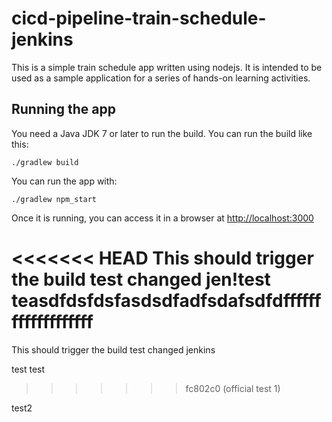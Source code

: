 # cicd-pipeline-train-schedule-jenkins

This is a simple train schedule app written using nodejs. It is intended to be used as a sample application for a series of hands-on learning activities.

## Running the app

You need a Java JDK 7 or later to run the build. You can run the build like this:

    ./gradlew build

You can run the app with:

    ./gradlew npm_start

Once it is running, you can access it in a browser at [http://localhost:3000](http://localhost:3000)

<<<<<<< HEAD
This should trigger the build test changed jen!test teasdfdsfdsfasdsdfadfsdafsdfdfffffffffffffffffff
=======
This should trigger the build test changed jenkins

test
test
>>>>>>> fc802c0 (official test 1)


test2
